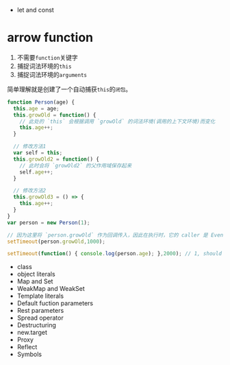 - let and const
# arrow function
1. 不需要`function`关键字
2. 捕捉词法环境的`this`
3. 捕捉词法环境的`arguments`

简单理解就是创建了一个自动捕获`this`的`闭包`。

```js
function Person(age) {
  this.age = age;
  this.growOld = function() {
    // 此处的 `this` 会根据调用 `growOld` 的词法环境(调用的上下文环境)而变化
    this.age++;
  }

  // 修改方法1
  var self = this;
  this.growOld2 = function() {
    // 此时会将 `growOld2` 的父作用域保存起来
    self.age++;
  }

  // 修改方法2
  this.growOld3 = () => {
    this.age++;
  }
}
var person = new Person(1);

// 因为这里将 `person.growOld` 作为回调传入，因此在执行时，它的 caller 是 Event Loop。而它的词法环境的 `this` 指的就是 `window`(浏览器环境)
setTimeout(person.growOld,1000);

setTimeout(function() { console.log(person.age); },2000); // 1, should have been 2
```

- class
- object literals
- Map and Set
- WeakMap and WeakSet
- Template literals
- Default fuction parameters
- Rest parameters
- Spread operator
- Destructuring
- new.target
- Proxy
- Reflect
- Symbols

